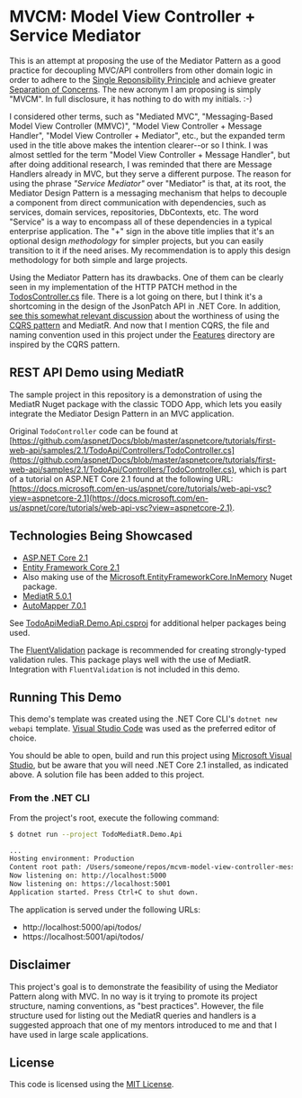 # MVCM: Model View Controller + Service Mediator

This is an attempt at proposing the use of the Mediator Pattern as a good practice for decoupling MVC/API controllers from other domain logic in order to adhere to the [Single Reponsibility Principle](https://en.wikipedia.org/wiki/Single_responsibility_principle) and achieve greater [Separation of Concerns](https://en.wikipedia.org/wiki/Separation_of_concerns). The new acronym I am proposing is simply "MVCM". In full disclosure, it has nothing to do with my initials. :-)

I considered other terms, such as "Mediated MVC", "Messaging-Based Model View Controller (MMVC)", "Model View Controller + Message Handler", "Model View Controller + Mediator", etc., but the expanded term used in the title above makes the intention clearer--or so I think. I was almost settled for the term "Model View Controller + Message Handler", but after doing additional research, I was reminded that there are Message Handlers already in MVC, but they serve a different purpose. The reason for using the phrase *"Service Mediator"* over "Mediator" is that, at its root, the Mediator Design Pattern is a messaging mechanism that helps to decouple a component from direct communication with dependencies, such as services, domain services, repositories, DbContexts, etc. The word "Service" is a way to encompass all of these dependencies in a typical enterprise application. The "+" sign in the above title implies that it's an optional design *methodology* for simpler projects, but you can easily transition to it if the need arises. My recommendation is to apply this design methodology for both simple and large projects.

Using the Mediator Pattern has its drawbacks. One of them can be clearly seen in my implementation of the HTTP PATCH method in the [TodosController.cs](TodoMediatR.Demo.Api/Controllers/TodosController.cs) file. There is a lot going on there, but I think it's a shortcoming in the design of the JsonPatch API in .NET Core. In addition, [see this somewhat relevant discussion](https://softwareengineering.stackexchange.com/questions/352796/is-cqrs-mediatr-worth-it-when-developing-an-asp-net-application) about the worthiness of using the [CQRS pattern](https://martinfowler.com/bliki/CQRS.html) and MediatR. And now that I mention CQRS, the file and naming convention used in this project under the [Features](TodoMediatR.Demo.Api/Features) directory are inspired by the CQRS pattern.

## REST API Demo using MediatR

The sample project in this repository is a demonstration of using the MediatR Nuget package with the classic TODO App, which lets you easily integrate the Mediator Design Pattern in an MVC application.

Original `TodoController` code can be found at [https://github.com/aspnet/Docs/blob/master/aspnetcore/tutorials/first-web-api/samples/2.1/TodoApi/Controllers/TodoController.cs](https://github.com/aspnet/Docs/blob/master/aspnetcore/tutorials/first-web-api/samples/2.1/TodoApi/Controllers/TodoController.cs), which is part of a tutorial on ASP.NET Core 2.1 found at the following URL: [https://docs.microsoft.com/en-us/aspnet/core/tutorials/web-api-vsc?view=aspnetcore-2.1](https://docs.microsoft.com/en-us/aspnet/core/tutorials/web-api-vsc?view=aspnetcore-2.1).

## Technologies Being Showcased

* [ASP.NET Core 2.1](https://docs.microsoft.com/en-us/aspnet/core/index?view=aspnetcore-2.1)
* [Entity Framework Core 2.1](https://www.nuget.org/packages/Microsoft.EntityFrameworkCore/2.1.0)
* Also making use of the [Microsoft.EntityFrameworkCore.InMemory](https://www.nuget.org/packages/Microsoft.EntityFrameworkCore.InMemory/2.1.0) Nuget package.
* [MediatR 5.0.1](https://www.nuget.org/packages/MediatR/5.0.1)
* [AutoMapper 7.0.1](https://www.nuget.org/packages/AutoMapper/7.0.1)

See [TodoApiMediaR.Demo.Api.csproj](TodoMediatR.Demo.Api/TodoApiMediatR.Demo.Api.csproj) for additional helper packages being used.

The [FluentValidation](https://www.nuget.org/packages/FluentValidation/) package is recommended for creating strongly-typed validation rules. This package plays well with the use of MediatR. Integration with `FluentValidation` is not included in this demo.

## Running This Demo

This demo's template was created using the .NET Core CLI's `dotnet new webapi` template. [Visual Studio Code](https://code.visualstudio.com/) was used as the preferred editor of choice.

You should be able to open, build and run this project using [Microsoft Visual Studio](https://visualstudio.microsoft.com/), but be aware that you will need .NET Core 2.1 installed, as indicated above. A solution file has been added to this project.

### From the .NET CLI

From the project's root, execute the following command:

```bash
$ dotnet run --project TodoMediatR.Demo.Api

...
Hosting environment: Production
Content root path: /Users/someone/repos/mcvm-model-view-controller-message-handler/TodoMediatR.Demo.Api
Now listening on: http://localhost:5000
Now listening on: https://localhost:5001
Application started. Press Ctrl+C to shut down.
```

The application is served under the following URLs:

* http://localhost:5000/api/todos/
* https://localhost:5001/api/todos/

## Disclaimer

This project's goal is to demonstrate the feasibility of using the Mediator Pattern along with MVC. In no way is it trying to promote its project structure, naming conventions, as "best practices". However, the file structure used for listing out the MediatR queries and handlers is a suggested approach that one of my mentors introduced to me and that I have used in large scale applications.

## License

This code is licensed using the [MIT License](LICENSE).

